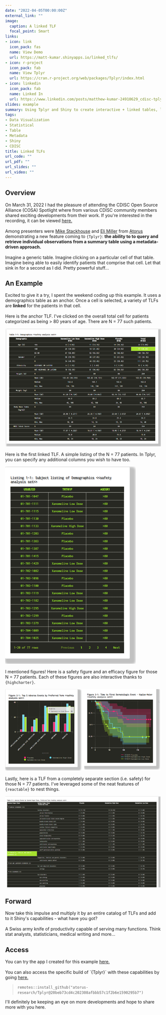 ```yaml
---
date: "2022-04-05T00:00:00Z"
external_link: ""
image:
  caption: A linked TLF
  focal_point: Smart
links:
- icon: link
  icon_pack: fas
  name: View Demo
  url: https://matt-kumar.shinyapps.io/linked_tlfs/
- icon: r-project
  icon_pack: fab
  name: View Tplyr
  url: https://cran.r-project.org/web/packages/Tplyr/index.html
- icon: linkedin
  icon_pack: fab
  name: Linked In
  url: https://www.linkedin.com/posts/matthew-kumar-24910629_cdisc-tplyr-opensource-activity-6917104257393410048-bxu_?utm_source=linkedin_share&utm_medium=member_desktop_web
slides: example
summary: Using Tplyr and Shiny to create interactive + linked tables, listings and figures
tags:
- Data Visualization
- Statistical
- Table
- Metadata
- Shiny
- CDISC
title: Linked TLFs
url_code: ""
url_pdf: ""
url_slides: ""
url_video: ""
---
```

<h2>Overview</h2>
On March 31, 2022 I had the pleasure of attending the CDISC Open Source Alliance (COSA) Spotlight where  from various CDISC community members shared exciting developments from their work. If you're interested in the recording, it can be viewed <a href="https://www.cdisc.org/events/webinar/cdisc-open-source-alliance-spotlight">here.</a> 
<br>
<br>
Among presenters were <a href="https://www.linkedin.com/in/michael-s-stackhouse/">Mike Stackhouse</a> and <a href="https://www.linkedin.com/in/eli-miller-90532a87/">Eli Miller</a> from <a href="https://www.atorusresearch.com/">Atorus</a> demonstrating a new feature coming to <code>{Tplyr}</code>: <b>the ability to to query and retrieve individual observations from a summary table using a metadata-driven approach.</b>
<br>
<br>
Imagine a generic table. Imagine clicking on a particular cell of that table. Imagine being able to easily identify patients that comprise that cell. Let that sink in for a second as I did. Pretty powerful stuff...

<h2>An Example</h2>
Excited to give it a try, I spent the weekend coding up this example. It uses a demographics table as an anchor. Once a cell is selected, a variety of TLFs are <b>linked</b> for the patients in that cell.
</br>
</br>
Here is the anchor TLF. I've clicked on the overall total cell for patients categorized as being > 80 years of age. There are N = 77 such patients.  

![anchor](t1.png)

Here is the first linked TLF. A simple listing of the N = 77 patients. In Tplyr, you can specify any additional columns you wish to have too.

![listing](t2.png)

I mentioned figures! Here is a safety figure and an efficacy figure for those N = 77 patients. Each of these figures are also interactive thanks to `{highcharter}`.

![figures](t3.png)

Lastly, here is a TLF from a completely separate section (i.e. safety) for those N = 77 patients. I've leveraged some of the neat features of `{reactable}` to nest things.

![tlf2](t4.png)

<h2>Forward</h2>
Now take this impulse and multiply it by an entire catalog of TLFs and add to it Shiny's capabilities - what have you got? 
</br>
</br>
A Swiss army knife of productivity capable of serving many functions. Think stat analysts, statisticians, medical writing and more...

<h2>Access</h2>
You can try the app I created for this example <a href="https://matt-kumar.shinyapps.io/linked_tlfs/">here.</a>
</br>
</br>
You can also access the specific build of `{Tplyr}` with these capabilities by going <a href="https://github.com/atorus-research/Tplyr/tree/gh_issue_32">here.</a> 

>`remotes::install_github("atorus-research/Tplyr@20beb73cd4c202308afbbb57c1f2b6e1590295b7")`

I'll definitely be keeping an eye on more developments and hope to share more with you here.